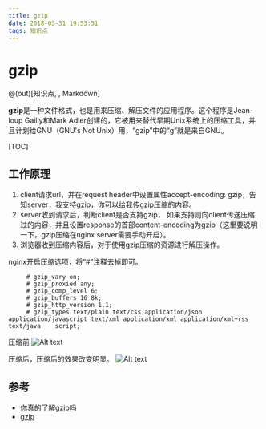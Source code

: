 ```yaml
---
title: gzip
date: 2018-03-31 19:53:51
tags: 知识点
---
```

# gzip

@(out)[知识点, , Markdown]

**gzip**是一种文件格式，也是用来压缩、解压文件的应用程序。这个程序是Jean-loup Gailly和Mark Adler创建的，它被用来替代早期Unix系统上的压缩工具，并且计划给GNU（GNU's Not Unix）用，“gzip”中的“g”就是来自GNU。

[TOC]

## 工作原理
1. client请求url，并在request header中设置属性accept-encoding: gzip，告知server，我支持gzip，你可以给我传gzip压缩的内容。
2. server收到请求后，判断client是否支持gzip， 如果支持则向client传送压缩过的内容，并且设置response的首部content-encoding为gzip（这里要说明一下，gzip压缩在nginx server需要手动开启）。
3. 浏览器收到压缩内容后，对于使用gzip压缩的资源进行解压操作。

nginx开启压缩选项，将“#”注释去掉即可。

```
	 # gzip_vary on;
	 # gzip_proxied any;
	 # gzip_comp_level 6;
	 # gzip_buffers 16 8k;
	 # gzip_http_version 1.1;
	 # gzip_types text/plain text/css application/json application/javascript text/xml application/xml application/xml+rss text/java    script;
```

压缩前
![Alt text](http://7xst43.com1.z0.glb.clouddn.com/gzip1.png)

压缩后，压缩后的效果改变明显。
![Alt text](http://7xst43.com1.z0.glb.clouddn.com/gzip2.png)

## 参考

- [你真的了解gzip吗](https://zhuanlan.zhihu.com/p/24764131)
- [gzip](https://zh.wikipedia.org/wiki/Gzip)